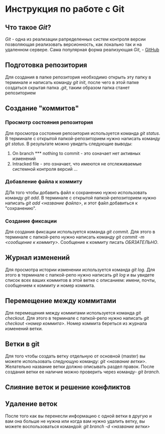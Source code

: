 # Инструкция по работе с Git

## Что такое *Git*?
*Git* - одна из реализации рапределенных систем контроля версии позволяющая реализовать версионность, как локально так и на удаленном сервере. Сама популярная форма реализующая *Git*, - [GitHub](https://github.com/)

## Подготовка репозитория
Для создания в папке репозитория необходимо открыть эту папку в терминале и написать команду *git init*, после чего в этой папке создаться скрытая папка *.git*, таким образом папка станет репозиторием


## Создание "коммитов"

### Просмотр состояния репозитория 
Для просмотра состояния репозитория используется команда *git status*. В терминале с открытой папкой-репозиторием нужно написать команду *git status*. В результате можно увидеть следующие выводы:
1. On branch *** nothing to commit - это означает нет активных изменений
2. Intracked file - это означает, что имеются не отслеживаемые системной контроля версий
...

### Добавление файла к коммиту
ДЛя того чтобы добавить файл к сохранению нужно использовать команду *git add*. В терминале с открытой папкой-репозиторием нужно написать *git add <название файла>*, и этот файл добавиться к "сохранению". 

### Создание фиксации
 Для создания фиксации используется команда *git commit*. Для этого в терминале с папкой-репо нужно написать команду *git commit -m <сообщение к коммиту>*. Сообщение к коммиту писать *ОБЯЗАТЕЛЬНО*.



## Журнал изменений 
Для просмотра истории изменении используется команда *git log*. Для этого в терминале с папкой-репо нужно написать *git log* и вы увидете список всех ваших коммитов в этой ветке с описанием: имени, почты, сообщением к коммиту и номер коммита.

## Перемещение между коммитами
Для перемещения между коммитами используется команда *git checkout*. Для этого в терминале с папкой-репо нужно написать *git checkout <номер коммита>*. Номер коммита береться из журнала изменений ветки.

## Ветки в git
Для того чтобы создать ветку отдельную от основной (master) вы можете использовать следующую команду:  *git <название ветки>*. Желательно название ветки должно описывать раздел правок. После создания ветки ее наличие можно проверить через команду- *git branch*. 

## Слияние веток и решение конфликтов 

## Удаление веток
 После того как вы перенесли информацию с одной ветки в другую и вам она больше не нужна или когда вам нужно удалить ветку, вы можете воспользоваться командой: *git branch -d <название ветки>*